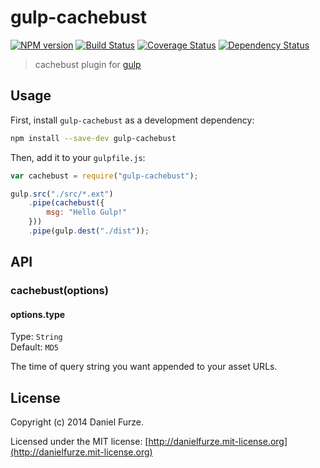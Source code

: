 # gulp-cachebust
[![NPM version][npm-image]][npm-url] [![Build Status][travis-image]][travis-url]  [![Coverage Status][coveralls-image]][coveralls-url] [![Dependency Status][depstat-image]][depstat-url]

> cachebust plugin for [gulp](https://github.com/wearefractal/gulp)

## Usage
First, install `gulp-cachebust` as a development dependency:
```sh
npm install --save-dev gulp-cachebust
```

Then, add it to your `gulpfile.js`:
```js
var cachebust = require("gulp-cachebust");

gulp.src("./src/*.ext")
	.pipe(cachebust({
		msg: "Hello Gulp!"
	}))
	.pipe(gulp.dest("./dist"));
```

## API

### cachebust(options)

#### options.type
Type: `String`  
Default: `MD5`

The time of query string you want appended to your asset URLs.

## License
Copyright (c) 2014 Daniel Furze. 

Licensed under the MIT license: [http://danielfurze.mit-license.org](http://danielfurze.mit-license.org)

[npm-url]: https://npmjs.org/package/gulp-cachebust
[npm-image]: https://badge.fury.io/js/gulp-cachebust.png
[travis-url]: http://travis-ci.org/furzeface/gulp-cachebust
[travis-image]: https://secure.travis-ci.org/furzeface/gulp-cachebust.png?branch=master
[coveralls-url]: https://coveralls.io/r/furzeface/gulp-cachebust
[coveralls-image]: https://coveralls.io/repos/furzeface/gulp-cachebust/badge.png
[depstat-url]: https://david-dm.org/furzeface/gulp-cachebust
[depstat-image]: https://david-dm.org/furzeface/gulp-cachebust.png

